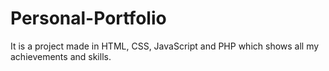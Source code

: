 # Personal-Portfolio
It is a project made in HTML, CSS, JavaScript and PHP which shows all my achievements and skills.

